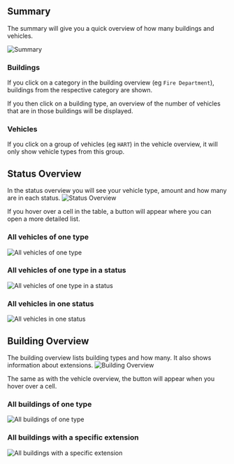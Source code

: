 ## Summary

The summary will give you a quick overview of how many buildings and vehicles.

![Summary](./summary.png)

### Buildings

If you click on a category in the building overview (eg `Fire Department`), buildings from the respective category are shown.

If you then click on a building type, an overview of the number of vehicles that are in those buildings will be displayed.

### Vehicles

If you click on a group of vehicles (eg `HART`) in the vehicle overview, it will only show vehicle types from this group.

## Status Overview

In the status overview you will see your vehicle type, amount and how many are in each status.
![Status Overview](./status_table.png)

If you hover over a cell in the table, a button will appear where you can open a more detailed list.

### All vehicles of one type
![All vehicles of one type](./vehiclelist.png)

### All vehicles of one type in a status
![All vehicles of one type in a status](./vehiclelist_status.png)

### All vehicles in one status
![All vehicles in one status](./vehiclelist_status_all.png)

## Building Overview

The building overview lists building types and how many. It also shows information about extensions.
![Building Overview](./buildinglist.png)

The same as with the vehicle overview, the button will appear when you hover over a cell.


### All buildings of one type
![All buildings of one type](./buildinglist_type.png)

### All buildings with a specific extension
![All buildings with a specific extension](./buildinglist_extension.png)
